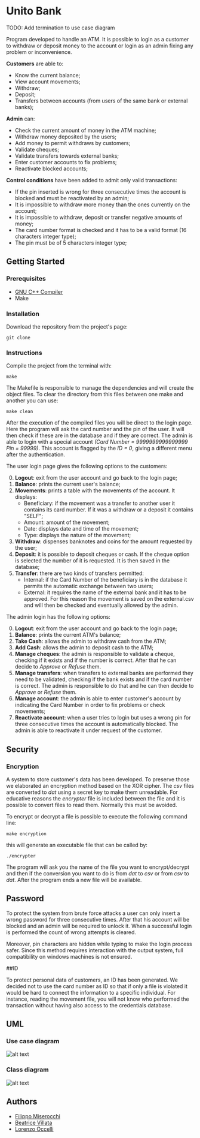 # Unito Bank


TODO:
Add termination to use case diagram

Program developed to handle an ATM. It is possible to login as a customer to withdraw or deposit money to the account or login as an admin fixing any problem or inconvenience.

**Customers** are able to:
* Know the current balance;
* View account movements;
* Withdraw;
* Deposit;
* Transfers between accounts (from users of the same bank or external banks);

**Admin** can:

* Check the current amount of money in the ATM machine;
* Withdraw money deposited by the users;
* Add money to permit withdraws by customers;
* Validate cheques;
* Validate transfers towards external banks;
* Enter customer accounts to fix problems;
* Reactivate blocked accounts;

**Control conditions** have been added to admit only valid transactions:
* If the pin inserted is wrong for three consecutive times the account is blocked and must be reactivated by an admin;
* It is impossible to withdraw more money than the ones currently on the account;
* It is impossible to withdraw, deposit or transfer negative amounts of money;
* The card number format is checked and it has to be a valid format (16 characters integer type);
* The pin must be of 5 characters integer type;

## Getting Started

### Prerequisites
* [GNU C++ Compiler](https://www3.ntu.edu.sg/home/ehchua/programming/cpp/gcc_make.html)
* Make

### Installation

Download the repository from the project's page:
```
git clone
```
### Instructions
Compile the project from the terminal with:
```
make
```
The Makefile is responsible to manage the dependencies and will create the object files.
To clear the directory from this files between one make and another you can use:
```
make clean
```
After the execution of the compiled files
you will be direct to the login page.
Here the program will ask the card number and the pin of the user. It will then check if these are in the database and if they are correct.
The admin is able to login with a special account *(Card Number = 9999999999999999 Pin = 99999)*. This account is flagged by the *ID = 0*, giving a different menu after the authentication.

The user login page gives the following options to the customers:

0. **Logout**: exit from the user account and go back to the login page;
1. **Balance**: prints the current user's balance;
2. **Movements**: prints a table with the movements of the account. It displays:  
   * Beneficiary: if the movement was a transfer to another user it contains its card number. If it was a withdraw or a deposit it contains "SELF";
   * Amount: amount of the movement;
   * Date: displays date and time of the movement;
   * Type: displays the nature of the movement;
3. **Withdraw**: dispenses banknotes and coins for the amount requested by the user;
4. **Deposit**: it is possible to deposit cheques or cash. If the cheque option is selected the number of it is requested. It is then saved in the database;
5. **Transfer**: there are two kinds of transfers permitted:
   * Internal: if the Card Number of the beneficiary is in the database it permits the automatic exchange between two users;
   * External: it requires the name of the external bank and it has to be approved. For this reason the movement is saved on the external.csv and will then be checked and eventually allowed by the admin.


The admin login has the following options:

0. **Logout**: exit from the user account and go back to the login page;
1. **Balance**: prints the current ATM's balance;
2. **Take Cash**: allows the admin to withdraw cash from the ATM;
3. **Add Cash**: allows the admin to deposit cash to the ATM;
4. **Manage cheques**: the admin is responsible to validate a cheque, checking if it exists and if the number is correct. After that he can decide to *Approve* or *Refuse* them.
5. **Manage transfers**: when transfers to external banks are performed they need to be validated, checking if the bank exists and if the card number is correct. The admin is responsible to do that and he can then decide to *Approve* or *Refuse* them.
6. **Manage account**: the admin is able to enter customer's account by indicating the Card Number in order to fix problems or check movements;
7. **Reactivate account**: when a user tries to login but uses a wrong pin for three consecutive times the account is automatically blocked. The admin is able to reactivate it under request of the customer.

## Security

### Encryption

A system to store customer's data has been developed. To preserve those we elaborated an encryption method based on the XOR cipher.
The *csv* files are converted to *dat* using a secret key to make them unreadable.
For educative reasons the *encrypter* file is included between the file and it is possible to convert files to read them. Normally this must be avoided.

To encrypt or decrypt a file is possible to execute the following command line:
```
make encryption
```
this will generate an executable file that can be called by:
```
./encrypter
```
The program will ask you the name of the file you want to encrypt/decrypt and then if the conversion you want to do is from *dat* to *csv* or from *csv* to *dat*.
After the program ends a new file will be available.

## Password

To protect the system from brute force attacks a user can only insert a wrong password for three consecutive times. After that his account will be blocked and an admin will be required to unlock it. When a successful login is performed the count of wrong attempts is cleared.

Moreover, pin characters are hidden while typing to make the login process safer. Since this method requires interaction with the output system, full compatibility on windows machines is not ensured.

##ID

To protect personal data of customers, an ID has been generated. We decided not to use the card number as ID so that if only a file is violated it would be hard to connect the information to a specific individual. For instance, reading the movement file, you will not know who performed the transaction without having also access to the credentials database.

## UML

### Use case diagram

![alt text](https://github.com/hbar-boi/Bancomat/blob/master/docs/Use_case_diagram.png?raw=true)

### Class diagram

![alt text](https://github.com/hbar-boi/Bancomat/blob/master/docs/Class_diagram.png?raw=true)

## Authors
* [Filippo Miserocchi](https://github.com/hbar-boi)
* [Beatrice Villata](https://github.com/beavillata)
* [Lorenzo Occelli](https://github.com/LoryOccy)

